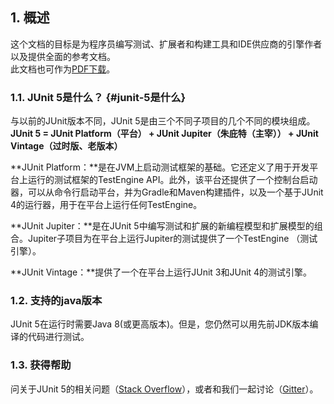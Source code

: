 ## 1. 概述

这个文档的目标是为程序员编写测试、扩展者和构建工具和IDE供应商的引擎作者以及提供全面的参考文档。  
此文档也可作为[PDF下载](http://junit.org/junit5/docs/current/user-guide/index.pdf)。

### 1.1. JUnit 5是什么？ {#junit-5是什么}

与以前的JUnit版本不同，JUnit 5是由三个不同子项目的几个不同的模块组成。  
**JUnit 5 = JUnit Platform（平台） + JUnit Jupiter（朱庇特（主宰）） + JUnit Vintage（过时版、老版本）**

**JUnit Platform：**是在JVM上启动测试框架的基础。它还定义了用于开发平台上运行的测试框架的TestEngine API。此外，该平台还提供了一个控制台启动器，可以从命令行启动平台，并为Gradle和Maven构建插件，以及一个基于JUnit 4的运行器，用于在平台上运行任何TestEngine。

**JUnit Jupiter：**是在JUnit 5中编写测试和扩展的新编程模型和扩展模型的组合。Jupiter子项目为在平台上运行Jupiter的测试提供了一个TestEngine （测试引擎）。

**JUnit Vintage：**提供了一个在平台上运行JUnit 3和JUnit 4的测试引擎。

### 1.2. 支持的java版本

JUnit 5在运行时需要Java 8\(或更高版本\)。但是，您仍然可以用先前JDK版本编译的代码进行测试。

### 1.3. 获得帮助

问关于JUnit 5的相关问题（[Stack Overflow](https://stackoverflow.com/questions/tagged/junit5)），或者和我们一起讨论（[Gitter](https://gitter.im/junit-team/junit5)）。

